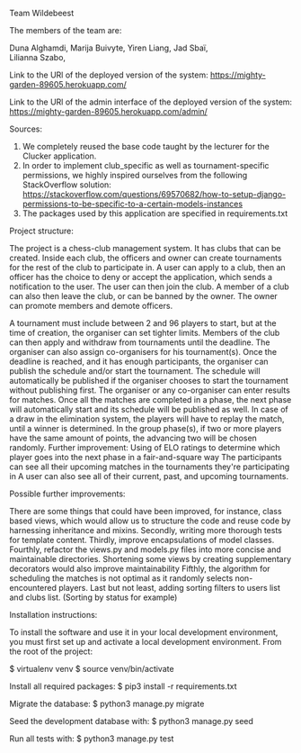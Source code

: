 Team Wildebeest 

The members of the team are:

Duna Alghamdi, 
Marija Buivyte, 
Yiren Liang,
Jad Sbaï,  
Lilianna Szabo, 

Link to the URl of the deployed version of the system:
https://mighty-garden-89605.herokuapp.com/

Link to the URl of the admin interface of the deployed version of the system:
https://mighty-garden-89605.herokuapp.com/admin/

Sources:

1. We completely reused the base code taught by the lecturer for the Clucker application.
2. In order to implement club_specific as well as tournament-specific permissions, we highly inspired ourselves from the following StackOverflow solution: https://stackoverflow.com/questions/69570682/how-to-setup-django-permissions-to-be-specific-to-a-certain-models-instances
3. The packages used by this application are specified in requirements.txt

Project structure:

The project is a chess-club management system. It has clubs that can be created. Inside each club, the officers and owner can create tournaments for the rest of the club to participate in. 
A user can apply to a club, then an officer has the choice to deny or accept the application, which sends a notification to the user.
The user can then join the club. A member of a club can also then leave the club, or can be banned by the owner. The owner can promote members and demote officers.

A tournament must include between 2 and 96 players to start, but at the time of creation, the organiser can set tighter limits.
Members of the club can then apply and withdraw from tournaments until the deadline. The organiser can also assign co-organisers for his tournament(s).
Once the deadline is reached, and it has enough participants, the organiser can publish the schedule and/or start the tournament. The schedule will automatically be published if the organiser chooses to start the tournament without publishing first. 
The organiser or any co-organiser can enter results for matches. Once all the matches are completed in a phase, the next phase will automatically start and its schedule will be published as well.
In case of a draw in the elimination system, the players will have to replay the match, until a winner is determined. In the group phase(s), if two or more players have the same amount of points, the advancing two will be chosen randomly. 
Further improvement: Using of ELO ratings to determine which player goes into the next phase in a fair-and-square way
The participants can see all their upcoming matches in the tournaments they're participating in
A user can also see all of their current, past, and upcoming tournaments. 


Possible further improvements:

There are some things that could have been improved, for instance, class based views, which would allow us to structure the code and reuse code by harnessing inheritance and mixins.
Secondly, writing more thorough tests for template content. 
Thirdly, improve encapsulations of model classes.
Fourthly, refactor the views.py and models.py files into more concise and maintainable directories. Shortening some views by creating supplementary decorators would also improve maintainability
Fifthly, the algorithm for scheduling the matches is not optimal as it randomly selects non-encountered players.
Last but not least, adding sorting filters to users list and clubs list. (Sorting by status for example)

Installation instructions:

To install the software and use it in your local development environment, you must first set up and activate a local development environment. From the root of the project:

$ virtualenv venv
$ source venv/bin/activate

Install all required packages:
$ pip3 install -r requirements.txt

Migrate the database:
$ python3 manage.py migrate

Seed the development database with:
$ python3 manage.py seed

Run all tests with:
$ python3 manage.py test



